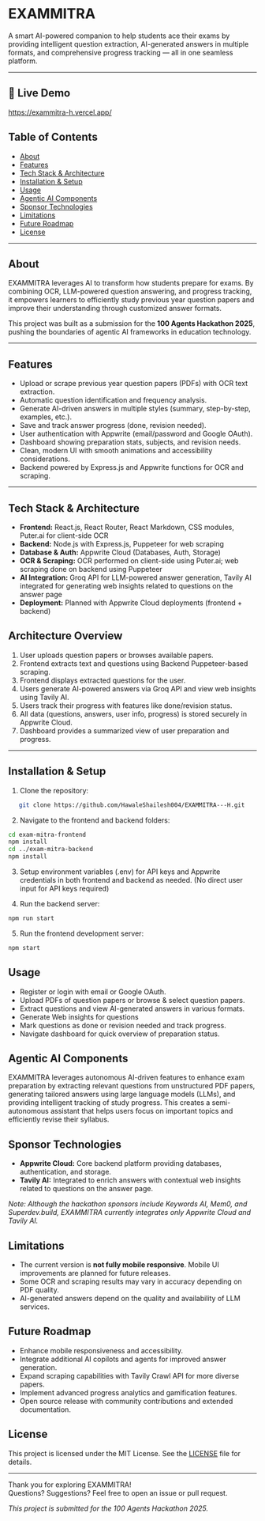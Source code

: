 # EXAMMITRA

A smart AI-powered companion to help students ace their exams by providing intelligent question extraction, AI-generated answers in multiple formats, and comprehensive progress tracking — all in one seamless platform.

---

## 🔗 Live Demo  
https://exammitra-h.vercel.app/

## Table of Contents

- [About](#about)  
- [Features](#features)  
- [Tech Stack & Architecture](#tech-stack--architecture)  
- [Installation & Setup](#installation--setup)  
- [Usage](#usage)  
- [Agentic AI Components](#agentic-ai-components)  
- [Sponsor Technologies](#sponsor-technologies)  
- [Limitations](#limitations)  
- [Future Roadmap](#future-roadmap)  
- [License](#license)  

---

## About

EXAMMITRA leverages AI to transform how students prepare for exams. By combining OCR, LLM-powered question answering, and progress tracking, it empowers learners to efficiently study previous year question papers and improve their understanding through customized answer formats.

This project was built as a submission for the **100 Agents Hackathon 2025**, pushing the boundaries of agentic AI frameworks in education technology.

---

## Features

- Upload or scrape previous year question papers (PDFs) with OCR text extraction.  
- Automatic question identification and frequency analysis.  
- Generate AI-driven answers in multiple styles (summary, step-by-step, examples, etc.).  
- Save and track answer progress (done, revision needed).  
- User authentication with Appwrite (email/password and Google OAuth).  
- Dashboard showing preparation stats, subjects, and revision needs.  
- Clean, modern UI with smooth animations and accessibility considerations.  
- Backend powered by Express.js and Appwrite functions for OCR and scraping.  

---

## Tech Stack & Architecture

- **Frontend:** React.js, React Router, React Markdown, CSS modules, Puter.ai for client-side OCR  
- **Backend:** Node.js with Express.js, Puppeteer for web scraping  
- **Database & Auth:** Appwrite Cloud (Databases, Auth, Storage)  
- **OCR & Scraping:** OCR performed on client-side using Puter.ai; web scraping done on backend using Puppeteer  
- **AI Integration:** Groq API for LLM-powered answer generation, Tavily AI integrated for generating web insights related to questions on the answer page  
- **Deployment:** Planned with Appwrite Cloud deployments (frontend + backend)  

## Architecture Overview

1. User uploads question papers or browses available papers.
2. Frontend extracts text and questions using Backend Puppeteer-based scraping.
3. Frontend displays extracted questions for the user.
4. Users generate AI-powered answers via Groq API and view web insights using Tavily AI.
5. Users track their progress with features like done/revision status.
6. All data (questions, answers, user info, progress) is stored securely in Appwrite Cloud.
7. Dashboard provides a summarized view of user preparation and progress.

---

## Installation & Setup

1. Clone the repository:  
```bash
   git clone https://github.com/HawaleShailesh004/EXAMMITRA---H.git
```


2. Navigate to the frontend and backend folders:

```bash
cd exam-mitra-frontend
npm install
cd ../exam-mitra-backend
npm install
```

3. Setup environment variables (.env) for API keys and Appwrite credentials in both frontend and backend as needed. (No direct user input for API keys required)

4. Run the backend server:

```bash
npm run start
```

5. Run the frontend development server:

```bash
npm start
```

## Usage

- Register or login with email or Google OAuth.  
- Upload PDFs of question papers or browse & select question papers.  
- Extract questions and view AI-generated answers in various formats. 
- Generate Web insights for questions 
- Mark questions as done or revision needed and track progress.  
- Navigate dashboard for quick overview of preparation status.  

## Agentic AI Components

EXAMMITRA leverages autonomous AI-driven features to enhance exam preparation by extracting relevant questions from unstructured PDF papers, generating tailored answers using large language models (LLMs), and providing intelligent tracking of study progress. This creates a semi-autonomous assistant that helps users focus on important topics and efficiently revise their syllabus.

## Sponsor Technologies

- **Appwrite Cloud:** Core backend platform providing databases, authentication, and storage.  
- **Tavily AI:** Integrated to enrich answers with contextual web insights related to questions on the answer page.

*Note: Although the hackathon sponsors include Keywords AI, Mem0, and Superdev.build, EXAMMITRA currently integrates only Appwrite Cloud and Tavily AI.*

## Limitations

- The current version is **not fully mobile responsive**. Mobile UI improvements are planned for future releases.  
- Some OCR and scraping results may vary in accuracy depending on PDF quality.  
- AI-generated answers depend on the quality and availability of LLM services.  

## Future Roadmap

- Enhance mobile responsiveness and accessibility.  
- Integrate additional AI copilots and agents for improved answer generation.  
- Expand scraping capabilities with Tavily Crawl API for more diverse papers.  
- Implement advanced progress analytics and gamification features.  
- Open source release with community contributions and extended documentation.  

## License

This project is licensed under the MIT License. See the [LICENSE](LICENSE) file for details.

---

Thank you for exploring EXAMMITRA!  
Questions? Suggestions? Feel free to open an issue or pull request.

*This project is submitted for the 100 Agents Hackathon 2025.*

